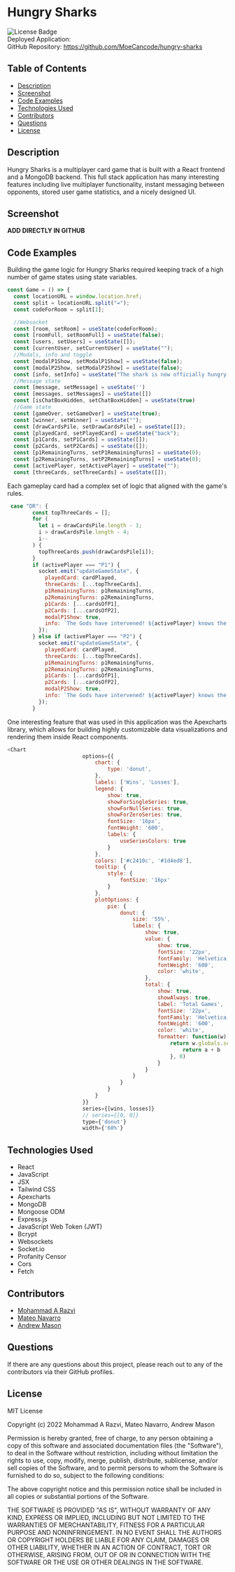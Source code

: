 # Hungry Sharks

![License Badge](https://img.shields.io/badge/License-MIT-blue)  
Deployed Application:  
GitHub Repository: https://github.com/MoeCancode/hungry-sharks

## Table of Contents

- [Description](#description)
- [Screenshot](#screenshot)
- [Code Examples](#code-examples)
- [Technologies Used](#technologies-used)
- [Contributors](#contributors)
- [Questions](#questions)
- [License](#license)

## Description

Hungry Sharks is a multiplayer card game that is built with a React frontend and a MongoDB backend. This full stack application has many interesting features including live multiplayer functionality, instant messaging between opponents, stored user game statistics, and a nicely designed UI.

## Screenshot

**ADD DIRECTLY IN GITHUB**

## Code Examples

Building the game logic for Hungry Sharks required keeping track of a high number of game states using state variables.

```js
const Game = () => {
  const locationURL = window.location.href;
  const split = locationURL.split("=");
  const codeForRoom = split[1];

  //Websocket
  const [room, setRoom] = useState(codeForRoom);
  const [roomFull, setRoomFull] = useState(false);
  const [users, setUsers] = useState([]);
  const [currentUser, setCurrentUser] = useState("");
  //Modals, info and toggle
  const [modalP1Show, setModalP1Show] = useState(false);
  const [modalP2Show, setModalP2Show] = useState(false);
  const [info, setInfo] = useState("The shark is now officially hungry!");
  //Message state
  const [message, setMessage] = useState('')
  const [messages, setMessages] = useState([])
  const [isChatBoxHidden, setChatBoxHidden] = useState(true)
  //Game state
  const [gameOver, setGameOver] = useState(true);
  const [winner, setWinner] = useState("");
  const [drawCardsPile, setDrawCardsPile] = useState([]);
  const [playedCard, setPlayedCard] = useState("back");
  const [p1Cards, setP1Cards] = useState([]);
  const [p2Cards, setP2Cards] = useState([]);
  const [p1RemainingTurns, setP1RemainingTurns] = useState(0);
  const [p2RemainingTurns, setP2RemainingTurns] = useState(0);
  const [activePlayer, setActivePlayer] = useState("");
  const [threeCards, setThreeCards] = useState([]);
```

Each gameplay card had a complex set of logic that aligned with the game's rules.

```js
 case "DR": {
        const topThreeCards = [];
        for (
          let i = drawCardsPile.length - 1;
          i > drawCardsPile.length - 4;
          i--
        ) {
          topThreeCards.push(drawCardsPile[i]);
        }
        if (activePlayer === "P1") {
          socket.emit("updateGameState", {
            playedCard: cardPlayed,
            threeCards: [...topThreeCards],
            p1RemainingTurns: p1RemainingTurns,
            p2RemainingTurns: p2RemainingTurns,
            p1Cards: [...cardsOfP1],
            p2Cards: [...cardsOfP2],
            modalP1Show: true,
            info: `The Gods have intervened! ${activePlayer} knows the next 3 cards in the deck`,
          });
        } else if (activePlayer === "P2") {
          socket.emit("updateGameState", {
            playedCard: cardPlayed,
            threeCards: [...topThreeCards],
            p1RemainingTurns: p1RemainingTurns,
            p2RemainingTurns: p2RemainingTurns,
            p1Cards: [...cardsOfP1],
            p2Cards: [...cardsOfP2],
            modalP2Show: true,
            info: `The Gods have intervened! ${activePlayer} knows the next 3 cards in the deck`,
          });
        }
```

One interesting feature that was used in this application was the Apexcharts library, which allows for building highly customizable data visualizations and rendering them inside React components.

```js
<Chart
                        options={{
                            chart: {
                                type: 'donut',
                            },
                            labels: ['Wins', 'Losses'],
                            legend: {
                                show: true,
                                showForSingleSeries: true,
                                showForNullSeries: true,
                                showForZeroSeries: true,
                                fontSize: '16px',
                                fontWeight: '600',
                                labels: {
                                    useSeriesColors: true
                                }
                            },
                            colors: ['#c2410c', '#1d4ed8'],
                            tooltip: {
                                style: {
                                    fontSize: '16px'
                                }
                            },
                            plotOptions: {
                                pie: {
                                    donut: {
                                        size: '55%',
                                        labels: {
                                            show: true,
                                            value: {
                                                show: true,
                                                fontSize: '22px',
                                                fontFamily: 'Helvetica, Arial, sans-serif',
                                                fontWeight: '600',
                                                color: 'white',
                                            },
                                            total: {
                                                show: true,
                                                showAlways: true,
                                                label: 'Total Games',
                                                fontSize: '22px',
                                                fontFamily: 'Helvetica, Arial, sans-serif',
                                                fontWeight: '600',
                                                color: 'white',
                                                formatter: function(w) {
                                                    return w.globals.seriesTotals.reduce((a, b) => {
                                                        return a + b
                                                    }, 0)
                                                }
                                            }
                                        }
                                    }
                                }
                            }
                        }}
                        series={[wins, losses]}
                        // series={[0, 0]}
                        type={'donut'}
                        width={'60%'}
```

## Technologies Used

- React
- JavaScript
- JSX
- Tailwind CSS
- Apexcharts
- MongoDB
- Mongoose ODM
- Express.js
- JavaScript Web Token (JWT)
- Bcrypt
- Websockets
- Socket.io
- Profanity Censor
- Cors
- Fetch

## Contributors

- [Mohammad A Razvi](https://github.com/MoeCancode)
- [Mateo Navarro](https://github.com/mateonav98)
- [Andrew Mason](https://github.com/atmason90)

## Questions

If there are any questions about this project, please reach out to any of the contributors via their GitHub profiles.

## License

MIT License

Copyright (c) 2022 Mohammad A Razvi, Mateo Navarro, Andrew Mason

Permission is hereby granted, free of charge, to any person obtaining a copy of this software and associated documentation files (the "Software"), to deal in the Software without restriction, including without limitation the rights to use, copy, modify, merge, publish, distribute, sublicense, and/or sell copies of the Software, and to permit persons to whom the Software is furnished to do so, subject to the following conditions:

The above copyright notice and this permission notice shall be included in all copies or substantial portions of the Software.

THE SOFTWARE IS PROVIDED "AS IS", WITHOUT WARRANTY OF ANY KIND, EXPRESS OR IMPLIED, INCLUDING BUT NOT LIMITED TO THE WARRANTIES OF MERCHANTABILITY, FITNESS FOR A PARTICULAR PURPOSE AND NONINFRINGEMENT. IN NO EVENT SHALL THE AUTHORS OR COPYRIGHT HOLDERS BE LIABLE FOR ANY CLAIM, DAMAGES OR OTHER LIABILITY, WHETHER IN AN ACTION OF CONTRACT, TORT OR OTHERWISE, ARISING FROM, OUT OF OR IN CONNECTION WITH THE SOFTWARE OR THE USE OR OTHER DEALINGS IN THE SOFTWARE.

